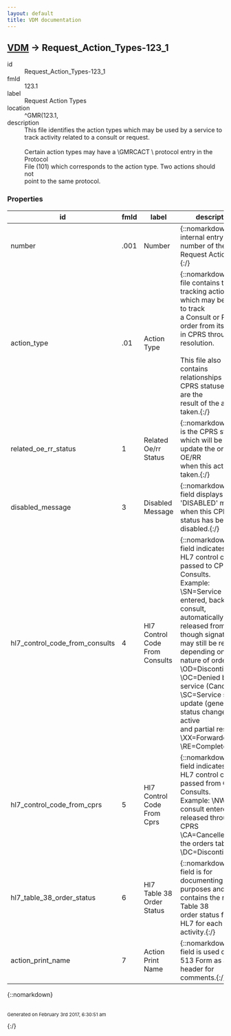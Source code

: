 ```yaml
---
layout: default
title: VDM documentation
---
```


## [VDM](TableOfContent.md) &#8594; Request_Action_Types-123_1 

<dl>
<dt>id</dt><dd>Request_Action_Types-123_1</dd>
<dt>fmId</dt><dd>123.1</dd>
<dt>label</dt><dd>Request Action Types</dd>
<dt>location</dt><dd>^GMR(123.1,</dd>
<dt>description</dt><dd>This file identifies the action types which may be used by a service to <br/>track activity related to a consult or request.<br/>  <br/>Certain action types may have a \GMRCACT \ protocol entry in the Protocol<br/>File (101) which corresponds to the action type.  Two actions should not <br/>point to the same protocol.</dd>
</dl>

### Properties

| id | fmId | label | description | datatype | location | attributes | range | 
| --- | --- | --- | --- | --- | --- | --- | --- | 
| number | .001 | Number | {::nomarkdown}The internal entry number of the Request Action Type.{:/} | IEN |  |  |  | 
| action_type | .01 | Action Type | {::nomarkdown}This file contains the tracking actions which may be taken to track<br/>a Consult or Request order from its entry in CPRS through its<br/>resolution.<br/> <br/>This file also contains relationships of CPRS statuses which are the<br/>result of the action taken.{:/} | STRING |  | REQUIRED, INDEXED |  | 
| related_oe_rr_status | 1 | Related Oe/rr Status | {::nomarkdown}This is the CPRS status which will be used to update the order in OE/RR<br/>when this action is taken.{:/} | POINTER |  | INDEXED | Order_Status-100_01 | 
| disabled_message | 3 | Disabled Message | {::nomarkdown}This field displays a 'DISABLED' message when this CPRS status has been<br/>disabled.{:/} | STRING |  |  |  | 
| hl7_control_code_from_consults | 4 | Hl7 Control Code From Consults | {::nomarkdown}This field indicates what HL7 control code is passed to CPRS from<br/>Consults.<br/>    Example: <br/>             \SN\=Service entered, backdoor consult, automatically<br/>released from CPRS, though signatures may still be required depending on<br/>nature of order<br/>             \OD\=Discontinued<br/>             \OC\=Denied by service (Cancelled)<br/>             \SC\=Service status update (generic status change) for active<br/>and partial results<br/>             \XX\=Forwarded<br/>             \RE\=Completed{:/} | STRING |  |  |  | 
| hl7_control_code_from_cprs | 5 | Hl7 Control Code From Cprs | {::nomarkdown}This field indicates what HL7 control code is passed from CPRS to<br/>Consults.<br/>    Example: \NW\=New consult entered and released through CPRS<br/>             \CA\=Cancelled via the orders tab<br/>             \DC\=Discontinued{:/} | STRING |  | INDEXED |  | 
| hl7_table_38_order_status | 6 | Hl7 Table 38 Order Status | {::nomarkdown}This field is for documenting purposes and contains the related Table 38<br/>order status from HL7 for each activity.{:/} | STRING |  |  |  | 
| action_print_name | 7 | Action Print Name | {::nomarkdown}This field is used on the 513 Form as a header for comments.{:/} | STRING |  |  |  | 

{::nomarkdown} <br/><br/><p style="font-size: 11px">Generated on February 3rd 2017, 6:30:51 am</p>{:/}